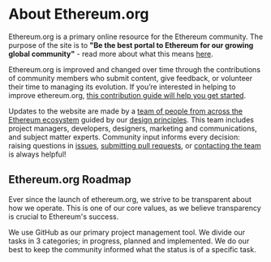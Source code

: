 # About Ethereum.org

Ethereum.org is a primary online resource for the Ethereum community. The purpose of the site is to **"Be the best portal to Ethereum for our growing global community"** - read more about what this means [here](/about/purpose/).

Ethereum.org is improved and changed over time through the contributions of community members who submit content, give feedback, or volunteer their time to managing its evolution. If you’re interested in helping to improve ethereum.org, [this contribution guide will help you get started](https://github.com/ethereum/ethereum-org-website).

Updates to the website are made by a [team of people from across the Ethereum ecosystem](https://github.com/ethereum/ethereum-org-website#contributors) guided by our [design principles](/about/principles/). This team includes project managers, developers, designers, marketing and communications, and subject matter experts. Community input informs every decision: raising questions in [issues](https://github.com/ethereum/ethereum-org-website/issues), [submitting pull requests](https://github.com/ethereum/ethereum-org-website/pulls), or [contacting the team](https://twitter.com/ethdotorg) is always helpful!

## Ethereum.org Roadmap

Ever since the launch of ethereum.org, we strive to be transparent about how we operate. This is one of our core values, as we believe transparency is crucial to Ethereum's success.

We use GitHub as our primary project management tool. We divide our tasks in 3 categories; in progress, planned and implemented. We do our best to keep the community informed what the status is of a specific task.

<Roadmap />
